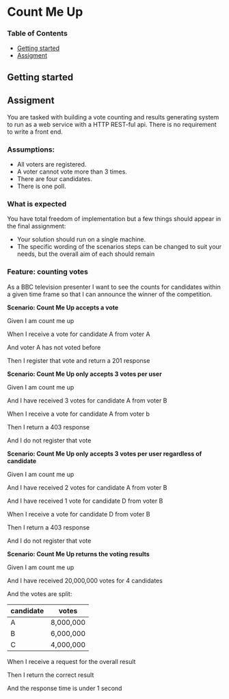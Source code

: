 # Count Me Up

### Table of Contents
 - [Getting started](#getting-started)
 - [Assigment](#asigment)


## Getting started

## Assigment 
You are tasked with building a vote counting and results generating system to run as a web service with a HTTP REST-ful api. There is no requirement to write a front end.

### Assumptions:

- All voters are registered.
- A voter cannot vote more than 3 times.
- There are four candidates.
- There is one poll.

### What is expected
You have total freedom of implementation but a few things should appear in the final assignment:

- Your solution should run on a single machine.
- The specific wording of the scenarios steps can be changed to suit your needs, but the overall aim of each should remain

### Feature: counting votes
As a BBC television presenter I want to see the counts for candidates within a given time frame so that I can announce the winner of the competition.

**Scenario: Count Me Up accepts a vote**

Given I am count me up

When I receive a vote for candidate A from voter A

And voter A has not voted before

Then I register that vote and return a 201 response


**Scenario: Count Me Up only accepts 3 votes per user**

Given I am count me up

And I have received 3 votes for candidate A from voter B

When I receive a vote for candidate A from voter b

Then I return a 403 response

And I do not register that vote

**Scenario: Count Me Up only accepts 3 votes per user regardless of candidate**

Given I am count me up

And I have received 2 votes for candidate A from voter B

And I have received 1 vote for candidate D from voter B

When I receive a vote for candidate D from voter B

Then I return a 403 response

And I do not register that vote

**Scenario: Count Me Up returns the voting results**

Given I am count me up

And I have received 20,000,000 votes for 4 candidates

And the votes are split:

| candidate | votes     |
|-----------|-----------|
| A         | 8,000,000 |
| B         | 6,000,000 |
| C         | 4,000,000 |

When I receive a request for the overall result

Then I return the correct result

And the response time is under 1 second